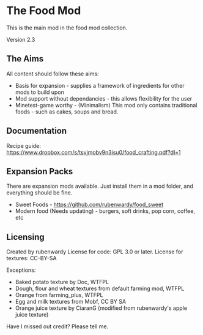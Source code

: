 The Food Mod
============

This is the main mod in the food mod collection.

Version 2.3

The Aims
--------

All content should follow these aims:
* Basis for expansion - supplies a framework of ingredients for other mods to build upon
* Mod support without dependancies - this allows flexibility for the user
* Minetest-game worthy - (Minimalism) This mod only contains traditional foods - such as cakes, soups and bread.

Documentation
-------------

Recipe guide: https://www.dropbox.com/s/tsvjmobv9n3isu0/food_crafting.pdf?dl=1

Expansion Packs
---------------

There are expansion mods available. Just install them in a mod folder, and everything should be fine.

* Sweet Foods - https://github.com/rubenwardy/food_sweet
* Modern food (Needs updating) - burgers, soft drinks, pop corn, coffee, etc

Licensing
---------

Created by rubenwardy
License for code: GPL 3.0 or later.
License for textures: CC-BY-SA

Exceptions:

* Baked potato texture by Doc, WTFPL
* Dough, flour and wheat textures from default farming mod, WTFPL
* Orange from farming_plus, WTFPL
* Egg and milk textures from Mobf, CC BY SA
* Orange juice texture by CiaranG (modified from rubenwardy's apple juice texture)

Have I missed out credit? Please tell me.
